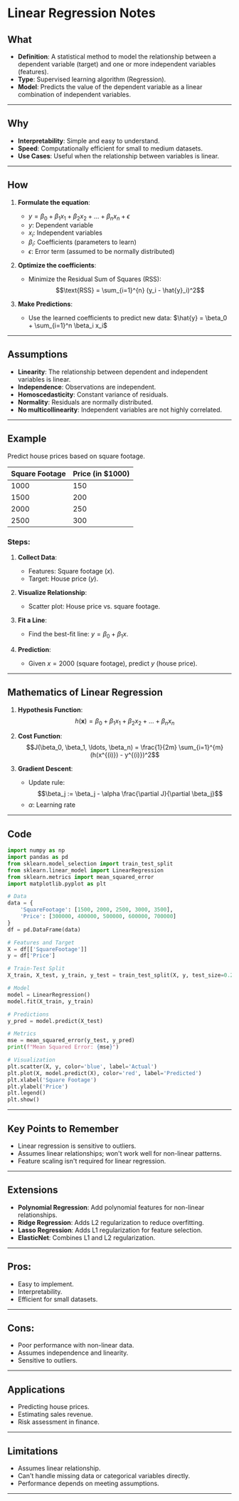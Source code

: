 # Linear Regression Notes

## What
- **Definition**: A statistical method to model the relationship between a dependent variable (target) and one or more independent variables (features).
- **Type**: Supervised learning algorithm (Regression).
- **Model**: Predicts the value of the dependent variable as a linear combination of independent variables.

---

## Why
- **Interpretability**: Simple and easy to understand.
- **Speed**: Computationally efficient for small to medium datasets.
- **Use Cases**: Useful when the relationship between variables is linear.

---

## How
1. **Formulate the equation**:
   - $y = \beta_0 + \beta_1 x_1 + \beta_2 x_2 + \ldots + \beta_n x_n + \epsilon$
   - $y$: Dependent variable
   - $x_i$: Independent variables
   - $\beta_i$: Coefficients (parameters to learn)
   - $\epsilon$: Error term (assumed to be normally distributed)

2. **Optimize the coefficients**:
   - Minimize the Residual Sum of Squares (RSS):
     $$\text{RSS} = \sum_{i=1}^{n} (y_i - \hat{y}_i)^2$$

3. **Make Predictions**:
   - Use the learned coefficients to predict new data: $\hat{y} = \beta_0 + \sum_{i=1}^n \beta_i x_i$

---

## Assumptions
- **Linearity**: The relationship between dependent and independent variables is linear.
- **Independence**: Observations are independent.
- **Homoscedasticity**: Constant variance of residuals.
- **Normality**: Residuals are normally distributed.
- **No multicollinearity**: Independent variables are not highly correlated.

---

## Example

Predict house prices based on square footage.

| Square Footage | Price (in $1000) |
|----------------|------------------|
| 1000           | 150              |
| 1500           | 200              |
| 2000           | 250              |
| 2500           | 300              |

### Steps:
1. **Collect Data**:
   - Features: Square footage ($x$).
   - Target: House price ($y$).

2. **Visualize Relationship**:
   - Scatter plot: House price vs. square footage.

3. **Fit a Line**:
   - Find the best-fit line: $y = \beta_0 + \beta_1 x$.

4. **Prediction**:
   - Given $x = 2000$ (square footage), predict $y$ (house price).

---

## Mathematics of Linear Regression
1. **Hypothesis Function**:
   $$h(\mathbf{x}) = \beta_0 + \beta_1 x_1 + \beta_2 x_2 + \ldots + \beta_n x_n$$

2. **Cost Function**:
   $$J(\beta_0, \beta_1, \ldots, \beta_n) = \frac{1}{2m} \sum_{i=1}^{m} (h(x^{(i)}) - y^{(i)})^2$$

3. **Gradient Descent**:
   - Update rule:
     $$\beta_j := \beta_j - \alpha \frac{\partial J}{\partial \beta_j}$$
   - $\alpha$: Learning rate

---

## Code
```python
import numpy as np
import pandas as pd
from sklearn.model_selection import train_test_split
from sklearn.linear_model import LinearRegression
from sklearn.metrics import mean_squared_error
import matplotlib.pyplot as plt

# Data
data = {
    'SquareFootage': [1500, 2000, 2500, 3000, 3500],
    'Price': [300000, 400000, 500000, 600000, 700000]
}
df = pd.DataFrame(data)

# Features and Target
X = df[['SquareFootage']]
y = df['Price']

# Train-Test Split
X_train, X_test, y_train, y_test = train_test_split(X, y, test_size=0.2, random_state=42)

# Model
model = LinearRegression()
model.fit(X_train, y_train)

# Predictions
y_pred = model.predict(X_test)

# Metrics
mse = mean_squared_error(y_test, y_pred)
print(f"Mean Squared Error: {mse}")

# Visualization
plt.scatter(X, y, color='blue', label='Actual')
plt.plot(X, model.predict(X), color='red', label='Predicted')
plt.xlabel('Square Footage')
plt.ylabel('Price')
plt.legend()
plt.show()
```

---

## Key Points to Remember
- Linear regression is sensitive to outliers.
- Assumes linear relationships; won't work well for non-linear patterns.
- Feature scaling isn't required for linear regression.

---

## Extensions
- **Polynomial Regression**: Add polynomial features for non-linear relationships.
- **Ridge Regression**: Adds L2 regularization to reduce overfitting.
- **Lasso Regression**: Adds L1 regularization for feature selection.
- **ElasticNet**: Combines L1 and L2 regularization.

---

## Pros:
- Easy to implement.
- Interpretability.
- Efficient for small datasets.

---

## Cons:
- Poor performance with non-linear data.
- Assumes independence and linearity.
- Sensitive to outliers.

---

## Applications
- Predicting house prices.
- Estimating sales revenue.
- Risk assessment in finance.

---

## Limitations
- Assumes linear relationship.
- Can't handle missing data or categorical variables directly.
- Performance depends on meeting assumptions.

---
